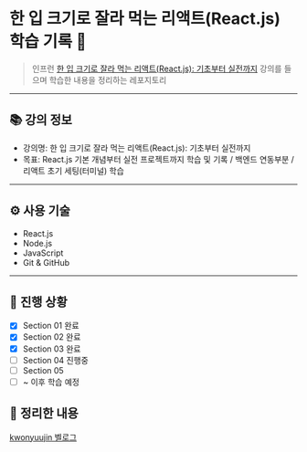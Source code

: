 # 한 입 크기로 잘라 먹는 리액트(React.js) 학습 기록 🍪

> 인프런 [한 입 크기로 잘라 먹는 리액트(React.js): 기초부터 실전까지](https://inflearn.com/) 강의를 들으며 학습한 내용을 정리하는 레포지토리

---

## 📚 강의 정보
- 강의명: 한 입 크기로 잘라 먹는 리액트(React.js): 기초부터 실전까지
- 목표: React.js 기본 개념부터 실전 프로젝트까지 학습 및 기록 / 백엔드 연동부분 / 리액트 초기 세팅(터미널) 학습

---

## ⚙️ 사용 기술
- React.js
- Node.js
- JavaScript
- Git & GitHub

---

## 🚀 진행 상황
- [x] Section 01 완료
- [x] Section 02 완료
- [x] Section 03 완료
- [ ] Section 04 진행중
- [ ] Section 05
- [ ] ~ 이후 학습 예정

## 📖 정리한 내용
[kwonyuujin 벨로그](https://velog.io/@kwonyuujin)

